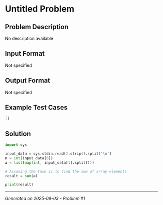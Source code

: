 # Untitled Problem

## Problem Description
No description available

## Input Format
Not specified

## Output Format
Not specified

## Example Test Cases
```json
[]
```

## Solution
```python
import sys

input_data = sys.stdin.read().strip().split('\n')
n = int(input_data[0])
a = list(map(int, input_data[1].split()))

# Assuming the task is to find the sum of array elements
result = sum(a)

print(result)
```

---
*Generated on 2025-08-03 - Problem #1*